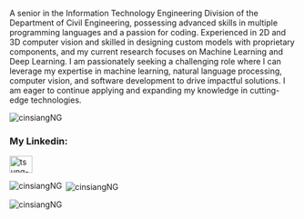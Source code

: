 A senior in the Information Technology Engineering Division of the Department of Civil Engineering, possessing advanced skills in multiple programming languages and a passion for coding. Experienced in 2D and 3D computer vision and skilled in designing custom models with proprietary components, and my current research focuses on Machine Learning and Deep Learning. I am passionately seeking a challenging role where I can leverage my expertise in machine learning, natural language processing, computer vision, and software development to drive impactful solutions. I am eager to continue applying and expanding my knowledge in cutting-edge technologies.
<p align="left"> <img src="https://komarev.com/ghpvc/?username=cinsiangNG&label=Profile%20views&color=0e75b6&style=flat" alt="cinsiangNG" /> </p>

<h3 align="left">My Linkedin:</h3>
<p align="left">
<a href="https://www.linkedin.com/in/cin-siang-ng/" target="blank"><img align="center" src="https://raw.githubusercontent.com/rahuldkjain/github-profile-readme-generator/master/src/images/icons/Social/linked-in-alt.svg" alt="tsung-min-pai" height="30" width="40" /></a>
</p>

<p><img align="left" src="https://github-readme-stats.vercel.app/api/top-langs?username=cinsiangNG&show_icons=true&locale=en&layout=compact" alt="cinsiangNG" /></p>

<p>&nbsp;<img align="center" src="https://github-readme-stats.vercel.app/api?username=cinsiangNG&show_icons=true&locale=en" alt="cinsiangNG" /></p>

<p><img align="center" src="https://github-readme-streak-stats.herokuapp.com/?user=cinsiangNG&" alt="cinsiangNG" /></p>
